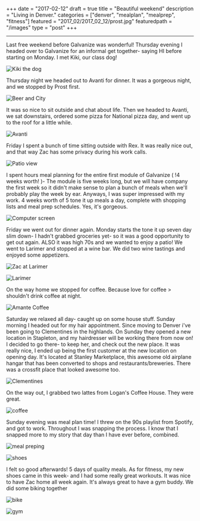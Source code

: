 +++
date = "2017-02-12"
draft = true
title = "Beautiful weekend"
description = "Living in Denver."
categories = ["denver", "mealplan", "mealprep", "fitness"]
featured = "2017_02/2017_02_12/prost.jpg"
featuredpath = "/images"
type = "post"
+++

---

Last free weekend before Galvanize was wonderful! Thursday evening I headed over to Galvanize for an informal get together- saying HI before starting on Monday. I met Kiki, our class dog!

![Kiki the dog](/images/2017_02/2017_02_12/kiki.jpg)

Thursday night we headed out to Avanti for dinner. It was a gorgeous night, and we stopped by Prost first.

![Beer and City](/images/2017_02/2017_02_12/prost.jpg)

It was so nice to sit outside and chat about life. Then we headed to Avanti, we sat downstairs, ordered some pizza for National pizza day, and went up to the roof for a little while.

![Avanti](/images/2017_02/2017_02_12/avanti.jpg)

Friday I spent a bunch of time sitting outside with Rex. It was really nice out, and that way Zac has some privacy during his work calls.

![Patio view](/images/2017_02/2017_02_12/outside.jpg)

I spent hours meal planning for the entire first module of Galvanize ( !4 weeks worth! )- The module is five weeks long, but we will have company the first week so it didn't make sense to plan a bunch of meals when we'll probably play the week by ear. Anyways, I was super impressed with my work. 4 weeks worth of 5 tone it up meals a day, complete with shopping lists and meal prep schedules. Yes, it's gorgeous.

![Computer screen](/images/2017_02/2017_02_12/mealplan.jpg)

Friday we went out for dinner again. Monday starts the tone it up seven day slim down- I hadn't grabbed groceries yet- so it was a good opportunity to get out again. ALSO it was high 70s and we wanted to enjoy a patio! We went to Larimer and stopped at a wine bar. We did two wine tastings and enjoyed some appetizers.

![Zac at Larimer](/images/2017_02/2017_02_12/larzac.jpg)

![Larimer](/images/2017_02/2017_02_12/larimer.jpg)

On the way home we stopped for coffee. Because love for coffee > shouldn't drink coffee at night.

![Amante Coffee](/images/2017_02/2017_02_12/amante.jpg)

Saturday we relaxed all day- caught up on some house stuff. Sunday morning I headed out for my hair appointment. Since moving to Denver i've been going to Clementines in the highlands. On Sunday they opened a new location in Stapleton, and my hairdresser will be working there from now on! I decided to go there- to keep her, and check out the new place. It was really nice, I ended up being the first customer at the new location on opening day. It's located at Stanley Marketplace, this awesome old airplane hangar that has been converted to shops and restaurants/breweries. There was a crossfit place that looked awesome too.

![Clementines](/images/2017_02/2017_02_12/clementines.jpg)

On the way out, I grabbed two lattes from Logan's Coffee House. They were great.

![coffee](/images/2017_02/2017_02_12/logans.jpg)

Sunday evening was meal plan time! I threw on the 90s playlist from Spotify, and got to work. Throughout I was snapping the process. I know that I snapped more to my story that day than I have ever before, combined.

![meal preping](/images/2017_02/2017_02_12/mealprep.jpg)

![shoes](/images/2017_02/2017_02_12/shoes.jpg)

I felt so good afterwards! 5 days of quality meals. As for fitness, my new shoes came in this week- and I had some really great workouts. It was nice to have Zac home all week again. It's always great to have a gym buddy. We did some biking together

![bike](/images/2017_02/2017_02_12/bike.jpg)

![gym](/images/2017_02/2017_02_12/gym.jpg)
